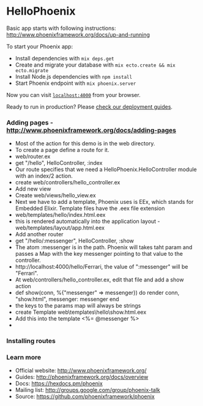 # HelloPhoenix

Basic app starts with following instructions:
http://www.phoenixframework.org/docs/up-and-running

To start your Phoenix app:

  * Install dependencies with `mix deps.get`
  * Create and migrate your database with `mix ecto.create && mix ecto.migrate`
  * Install Node.js dependencies with `npm install`
  * Start Phoenix endpoint with `mix phoenix.server`

Now you can visit [`localhost:4000`](http://localhost:4000) from your browser.

Ready to run in production? Please [check our deployment guides](http://www.phoenixframework.org/docs/deployment).

### Adding pages - http://www.phoenixframework.org/docs/adding-pages
* Most of the action for this demo is in the web directory.
* To create a page define a route for it.
* web/router.ex
* get "/hello", HelloController, :index
* Our route specifies that we need a HelloPhoenix.HelloController module with an index/2 action.
* create web/controllers/hello_controller.ex
* Add new view
* Create web/views/hello_view.ex
* Next we have to add a template, Phoenix uses is EEx, which stands for Embedded Elixir. Template files have the .eex file extension
* web/templates/hello/index.html.eex
* this is rendered automatically into the application layout - web/templates/layout/app.html.eex
* Add another router
* get "/hello/:messenger", HelloController, :show
* The atom :messenger is in the path. Phoenix will takes taht param and passes a Map with the key messenger pointing to that value to the controller.
* http://localhost:4000/hello/Ferrari, the value of ":messenger" will be "Ferrari".
* At web/controllers/hello_controller.ex, edit that file and add a show action
* def show(conn, %{"messenger" => messenger}) do  render conn, "show.html", messenger: messenger end
* the keys to the params map will always be strings
* create Template web\templates\hello\show.html.eex
* Add this into the template <%= @messenger %>
*

### Installing routes

### Learn more

  * Official website: http://www.phoenixframework.org/
  * Guides: http://phoenixframework.org/docs/overview
  * Docs: https://hexdocs.pm/phoenix
  * Mailing list: http://groups.google.com/group/phoenix-talk
  * Source: https://github.com/phoenixframework/phoenix
